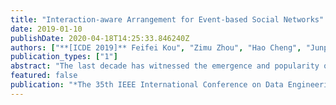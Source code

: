 ```yaml
---
title: "Interaction-aware Arrangement for Event-based Social Networks"
date: 2019-01-10
publishDate: 2020-04-18T14:25:33.846240Z
authors: ["**[ICDE 2019]** Feifei Kou", "Zimu Zhou", "Hao Cheng", "Junping Du", "**Yexuan Shi**", "Pan Xu"]
publication_types: ["1"]
abstract: "The last decade has witnessed the emergence and popularity of event-based social networks (EBSNs), which extend online social networks to the physical world. Fundamental onEBSN platforms is to appropriately assign EBSN users to events they are interested to attend, known as event-participant arrangement. Previous event-participant arrangement studies either fail to avoid conflicts among events or ignore the social interactions among participants. In this work, we propose a new event-participant arrangement problem called Interaction-awareGlobal Event-Participant Arrangement (IGEPA). It globally optimizes arrangements between events and participants to avoid conflicts in events, and not only accounts for user interests, but also encourages socially active participants to join. To solve theIGEPA problem, we design an approximation algorithm which has an approximation ratio of at least 1/4. Experimental result s validate the effectiveness of our solution."
featured: false
publication: "*The 35th IEEE International Conference on Data Engineering*"
---
```


